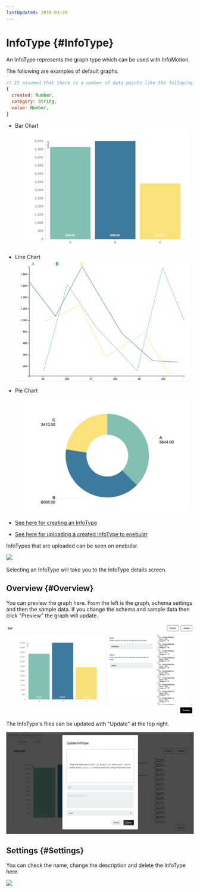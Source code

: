 ```yaml
---
lastUpdated: 2018-03-28
---
```


# InfoType {#InfoType}

An InfoType represents the graph type which can be used with InfoMotion.

The following are examples of default graphs.

```javascript
// It assumed that there is a number of data points like the following
{
  created: Number,
  category: String,
  value: Number,
}
```

- Bar Chart
![](../_asset/images/InfoMotion/enebular-developers-template-barchart.png)


- Line Chart
![](../_asset/images/InfoMotion/enebular-developers-template-linechart.png)


- Pie Chart
![](../_asset/images/InfoMotion/enebular-developers-template-piechart.png)


- [See here for creating an InfoType](./InfoMotionTool.md)
- [See here for uploading a created InfoType to enebular](./UploadInfoType.md)

InfoTypes that are uploaded can be seen on enebular.

![](https://i.gyazo.com/9e7c26c3948b2ebbd77734439afdcc63.png)

Selecting an InfoType will take you to the InfoType details screen.

## Overview {#Overview}

You can preview the graph here. From the left is the graph, schema settings and then the sample data. If you change the schema and sample data then click "Preview" the graph will update.

![](../_asset/images/InfoMotion/overview.png) 

The InfoType's files can be updated with "Update" at the top right. 

![](../_asset/images/InfoMotion/infotype-update.png) 

## Settings {#Settings}

You can check the name, change the description and delete the InfoType here.

![](https://i.gyazo.com/9c99f2ce91a7aeb6e542c18662191ab7.png)
